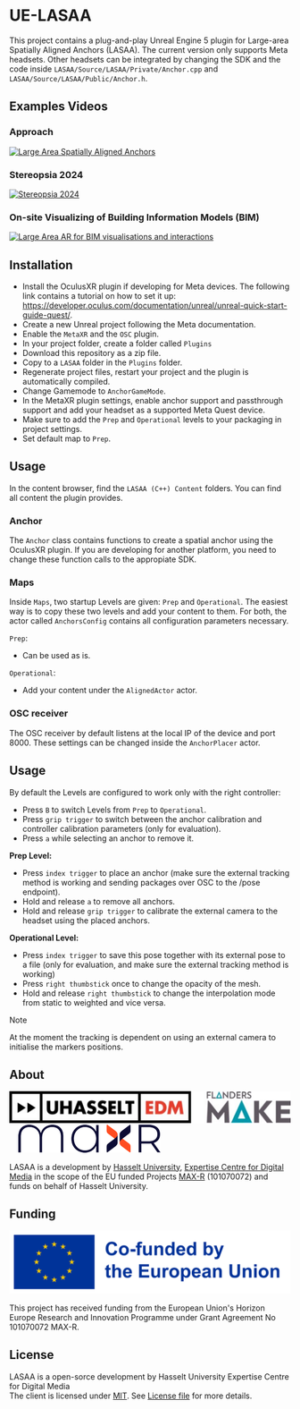 
# UE-LASAA
This project contains a plug-and-play Unreal Engine 5 plugin for Large-area Spatially Aligned Anchors (LASAA). 
The current version only supports Meta headsets. Other headsets can be integrated by changing the SDK and the code inside `LASAA/Source/LASAA/Private/Anchor.cpp` and `LASAA/Source/LASAA/Public/Anchor.h`.


## Examples Videos

### Approach
[![Large Area Spatially Aligned Anchors](https://img.youtube.com/vi/2xleN8whWSI/0.jpg)](https://www.youtube.com/watch?v=2xleN8whWSI)

### Stereopsia 2024
[![Stereopsia 2024](https://img.youtube.com/vi/TntOdb3ymrY/0.jpg)](https://www.youtube.com/watch?v=TntOdb3ymrY)

### On-site Visualizing of Building Information Models (BIM)
[![Large Area AR for BIM visualisations and interactions](https://img.youtube.com/vi/CEKtPZjClpc/0.jpg)](https://www.youtube.com/watch?v=CEKtPZjClpc)



## Installation

- Install the OculusXR plugin if developing for Meta devices. The following link contains a tutorial on how to set it up: https://developer.oculus.com/documentation/unreal/unreal-quick-start-guide-quest/.
- Create a new Unreal project following the Meta documentation.
- Enable the `MetaXR` and the `OSC` plugin.
- In your project folder, create a folder called `Plugins` 
- Download this repository as a zip file.
- Copy to a `LASAA` folder in the `Plugins` folder.
- Regenerate project files, restart your project and the plugin is automatically compiled. 
- Change Gamemode to `AnchorGameMode`.
- In the MetaXR plugin settings, enable anchor support and passthrough support and add your headset as a supported Meta Quest device. 
- Make sure to add the `Prep` and `Operational` levels to your packaging in project settings. 
- Set default map to `Prep`.

## Usage
In the content browser, find the `LASAA (C++) Content` folders. You can find all content the plugin provides. 

### Anchor
The `Anchor` class contains functions to create a spatial anchor using the OculusXR plugin. If you are developing for another platform, you need to change these function calls to the appropiate SDK.

### Maps
Inside `Maps`, two startup Levels are given: `Prep` and `Operational`. The easiest way is to copy these two levels and add your content to them. For both, the actor called `AnchorsConfig` contains all configuration parameters necessary. 

`Prep`:
- Can be used as is. 

`Operational`:
- Add your content under the `AlignedActor` actor. 

### OSC receiver
The OSC receiver by default listens at the local IP of the device and port 8000. These settings can be changed inside the `AnchorPlacer` actor.

## Usage
By default the Levels are configured to work only with the right controller:
- Press `B` to switch Levels from `Prep` to `Operational`.
- Press `grip trigger` to switch between the anchor calibration and controller calibration parameters (only for evaluation).
- Press `a` while selecting an anchor to remove it.


**Prep Level:**
- Press `index trigger` to place an anchor (make sure the external tracking method is working and sending packages over OSC to the /pose endpoint).
- Hold and release `a` to remove all anchors.
- Hold and release `grip trigger` to calibrate the external camera to the headset using the placed anchors.

**Operational Level:**
- Press `index trigger` to save this pose together with its external pose to a file (only for evaluation, and make sure the external tracking method is working)
- Press `right thumbstick` once to change the opacity of the mesh.
- Hold and release `right thumbstick` to change the interpolation mode from static to weighted and vice versa.

> [!NOTE]  
> At the moment the tracking is dependent on using an external camera to initialise the markers positions.

## About
![](/img/edm_logo.png) &nbsp;&nbsp;&nbsp;
![](/img/Max-R_Logo.png)

LASAA is a development by [Hasselt University](https://www.uhasselt.be/), [Expertise Centre for Digital Media](https://www.uhasselt.be/en/instituten-en/expertise-centre-for-digital-media) in the scope of the EU funded Projects [MAX-R](https://max-r.eu/) (101070072) and funds on behalf of Hasselt University.

## Funding

![Funded by EU](/img/EN_Co-fundedbytheEU_RGB_POS.png)

This project has received funding from the European Union's Horizon Europe Research and Innovation Programme under Grant Agreement No 101070072 MAX-R.


## License
LASAA is a open-sorce development by Hasselt University Expertise Centre for Digital Media  
The client is licensed under [MIT](LICENSE). See [License file](LICENSE) for more details.
